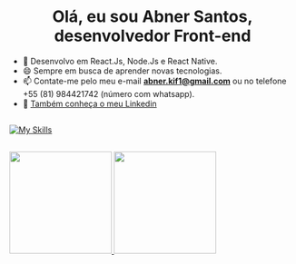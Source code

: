<h1 align="center">Olá, eu sou Abner Santos, desenvolvedor Front-end</h1>

- 🌱 Desenvolvo em React.Js, Node.Js e React Native.
- 😄 Sempre em busca de aprender novas tecnologias.
- 📫 Contate-me pelo meu e-mail **abner.kif1@gmail.com** ou no telefone +55 (81) 984421742 (número com whatsapp).
- 🔗 <a href="https://www.linkedin.com/in/abner-santos-b195b8228/" target="_blank">Também conheça o meu Linkedin</a> 

##

[![My Skills](https://skillicons.dev/icons?i=html,css,tailwind,styledcomponents,sass,js,ts,react,next,nodejs,nest,prisma,postgres,sqlite,github)](https://skillicons.dev) 
 
 ##
 
 <div>
 <a href="https://github.com/KiF1">
 <img height="180em" src="https://github-readme-stats.vercel.app/api?username=KiF1&show_icons=true&theme=dark&include_all_commits=true&count_private=true"/>
 <img height="180em" src="https://github-readme-stats.vercel.app/api/top-langs/?username=KiF1&layout=compact&langs_count=7&theme=dark"/>
</div>


